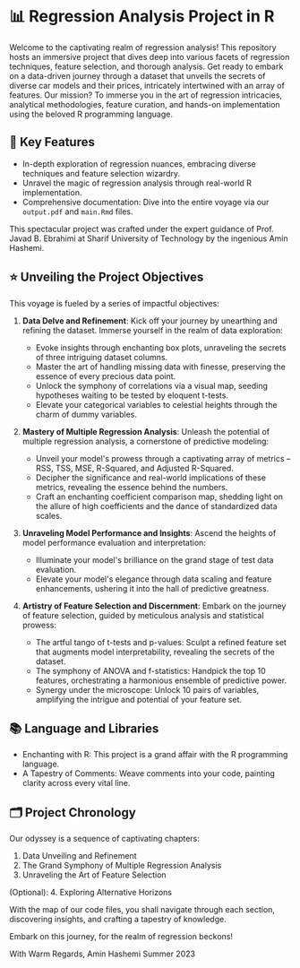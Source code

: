 # 📊 Regression Analysis Project in R

Welcome to the captivating realm of regression analysis! This repository hosts an immersive project that dives deep into various facets of regression techniques, feature selection, and thorough analysis. Get ready to embark on a data-driven journey through a dataset that unveils the secrets of diverse car models and their prices, intricately intertwined with an array of features. Our mission? To immerse you in the art of regression intricacies, analytical methodologies, feature curation, and hands-on implementation using the beloved R programming language.

## 🌟 Key Features

- In-depth exploration of regression nuances, embracing diverse techniques and feature selection wizardry.
- Unravel the magic of regression analysis through real-world R implementation.
- Comprehensive documentation: Dive into the entire voyage via our `output.pdf` and `main.Rmd` files.

This spectacular project was crafted under the expert guidance of Prof. Javad B. Ebrahimi at Sharif University of Technology by the ingenious Amin Hashemi.

## ⭐ Unveiling the Project Objectives

This voyage is fueled by a series of impactful objectives:

1. **Data Delve and Refinement**: Kick off your journey by unearthing and refining the dataset. Immerse yourself in the realm of data exploration:

   - Evoke insights through enchanting box plots, unraveling the secrets of three intriguing dataset columns.
   - Master the art of handling missing data with finesse, preserving the essence of every precious data point.
   - Unlock the symphony of correlations via a visual map, seeding hypotheses waiting to be tested by eloquent t-tests.
   - Elevate your categorical variables to celestial heights through the charm of dummy variables.

2. **Mastery of Multiple Regression Analysis**: Unleash the potential of multiple regression analysis, a cornerstone of predictive modeling:

   - Unveil your model's prowess through a captivating array of metrics – RSS, TSS, MSE, R-Squared, and Adjusted R-Squared.
   - Decipher the significance and real-world implications of these metrics, revealing the essence behind the numbers.
   - Craft an enchanting coefficient comparison map, shedding light on the allure of high coefficients and the dance of standardized data scales.

3. **Unraveling Model Performance and Insights**: Ascend the heights of model performance evaluation and interpretation:

   - Illuminate your model's brilliance on the grand stage of test data evaluation.
   - Elevate your model's elegance through data scaling and feature enhancements, ushering it into the hall of predictive greatness.

4. **Artistry of Feature Selection and Discernment**: Embark on the journey of feature selection, guided by meticulous analysis and statistical prowess:

   - The artful tango of t-tests and p-values: Sculpt a refined feature set that augments model interpretability, revealing the secrets of the dataset.
   - The symphony of ANOVA and f-statistics: Handpick the top 10 features, orchestrating a harmonious ensemble of predictive power.
   - Synergy under the microscope: Unlock 10 pairs of variables, amplifying the intrigue and potential of your feature set.

## 📚 Language and Libraries

- Enchanting with R: This project is a grand affair with the R programming language.
- A Tapestry of Comments: Weave comments into your code, painting clarity across every vital line.

## 🗂️ Project Chronology

Our odyssey is a sequence of captivating chapters:

1. Data Unveiling and Refinement
2. The Grand Symphony of Multiple Regression Analysis
3. Unraveling the Art of Feature Selection

(Optional):
4. Exploring Alternative Horizons

With the map of our code files, you shall navigate through each section, discovering insights, and crafting a tapestry of knowledge.

Embark on this journey, for the realm of regression beckons!

With Warm Regards,
Amin Hashemi
Summer 2023
